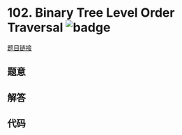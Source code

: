# 102. Binary Tree Level Order Traversal ![badge](https://img.shields.io/badge/-medium-yellow?style=flat-square)

[题目链接](https://leetcode.com/problems/binary-tree-level-order-traversal)

## 题意

## 解答

## 代码


